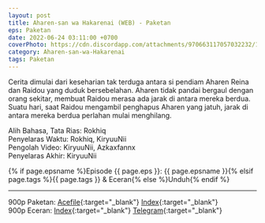 ```yaml
---
layout: post
title: Aharen-san wa Hakarenai (WEB) - Paketan
eps: Paketan
date: 2022-06-24 03:11:00 +0700
coverPhoto: https://cdn.discordapp.com/attachments/970663117057032232/1003664980295569478/mpv-shot0107.jpg
category: Aharen-san-wa-Hakarenai
tags: Paketan
---
```


Cerita dimulai dari keseharian tak terduga antara si pendiam Aharen Reina dan Raidou yang duduk bersebelahan.
Aharen tidak pandai bergaul dengan orang sekitar, membuat Raidou merasa ada jarak di antara mereka berdua.
Suatu hari, saat Raidou mengambil penghapus Aharen yang jatuh, jarak di antara mereka berdua perlahan mulai menghilang.


Alih Bahasa, Tata Rias: Rokhiq
<br>
Penyelaras Waktu: Rokhiq, KiryuuNii
<br>
Pengolah Video: KiryuuNii, Azkaxfannx
<br>
Penyelaras Akhir: KiryuuNii

{% if page.epsname %}Episode {{ page.eps }}: {{ page.epsname }}{% elsif page.tags %}{{ page.tags }} & Eceran{% else %}Unduh{% endif %}

---
900p Paketan: [Acefile](https://acefile.co/f/77725188/a-1-aharen-san-wa-hakarenai-webx264-900paac-7z){:target="_blank"} [Index](https://proyek.a-1ddl.workers.dev/1:/%5BA-1%5D%20Aharen-san%20wa%20Hakarenai%20%5BWEB%5D%5Bx264%20900p%5D%5BAAC%5D.7z){:target="_blank"}<br>
900p Eceran: [Index](https://proyek.a-1ddl.workers.dev/0:/Musim%20Semi%202022/[WEB]/[A-1]%20Aharen-san%20wa%20Hakarenai%20[WEB][x264%20900p][AAC]/){:target="_blank"} [Telegram](https://t.me/a1fansub/125){:target="_blank"}
